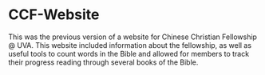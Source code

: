 # CCF-Website

This was the previous version of a website for Chinese Christian Fellowship @ UVA. This website included information about 
the fellowship, as well as useful tools to count words in the Bible and allowed for members to track their
progress reading through several books of the Bible.
